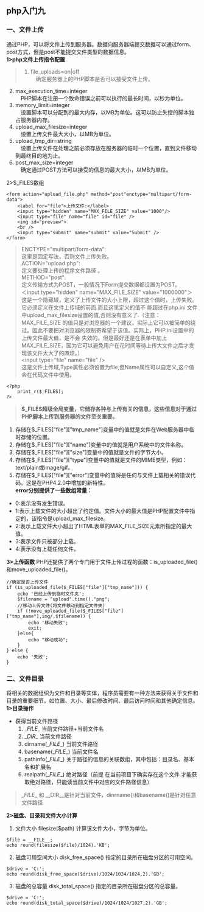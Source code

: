 ## php入门九<br>
### 一、文件上传<br>
通过PHP，可以将文件上传到服务器。数据向服务器端提交数据可以通过form、post方式，但是post不能提交文件类型的数据信息。<br>
**1>php文件上传指令配置**
>1. file_uploads=on|off<br> 
&emsp;确定服务器上的PHP脚本是否可以接受文件上传。<br>
2. max_execution_time=integer<br>
&emsp;PHP脚本在注册一个致命错误之前可以执行的最长时间，以秒为单位。<br>
3. memory_limit=integer<br> 
&emsp;设置脚本可以分配到的最大内存，以MB为单位。这可以防止失控的脚本独占服务器内存。<br>
4. upload_max_filesize=integer<br>
&emsp;设置上传文件最大大小，以MB为单位。<br>
5. upload_tmp_dir=string<br>
&emsp;设置上传文件在处理之前必须存放在服务器的临时一个位置，直到文件移动到最终目的地为止。<br>
6. post_max_size=integer<br>
&emsp;确定通过POST方法可以接受的信息的最大大小，以MB为单位。<br>

2>$_FILES数组
```
<form action="upload_file.php" method="post"enctype="multipart/form-data">
    <label for="file">上传文件:</label>
    <input type="hidden" name="MAX_FILE_SIZE" value="1000"/>
    <input type="file" name="file" id="file" /> 
    <img id="preview">
    <br />
    <input type="submit" name="submit" value="Submit" />
</form>
```

>ENCTYPE="multipart/form-data":<br>
这里是固定写法，否则文件上传失败。<br>
ACTION="upload.php":<br>
定义要处理上传的程序文件路径 。<br>
METHOD="post":<br>
定义传输方式为POST，一般情况下Form提交数据都设置为POST。<br>
＜input type="hidden" name="MAX_FILE_SIZE" value="1000000"＞<br>
这是一个隐藏域，定义了上传文件的大小上限，超过这个值时，上传失败。它必须定义在文件上传域的前面.而且这里定义的值不 能超过在php.ini 文件中upload_max_filesize设置的值,否则没有意义了.（注意：MAX_FILE_SIZE 的值只是对浏览器的一个建议，实际上它可以被简单的绕过。因此不要把对浏览器的限制寄希望于该值。实际上，PHP.ini设置中的上传文件最大值，是不会 失效的。但是最好还是在表单中加上 MAX_FILE_SIZE，因为它可以避免用户在花时间等待上传大文件之后才发现该文件太大了的麻烦。） <br>
\<input type="file" name="file" /><br>
这是文件上传域,Type属性必须设置为file,但Name属性可以自定义,这个值会在代码文件中使用。 <br>

```
<?php
	print_r($_FILES);
?>
```
>**$_FILES超级全局变量，它储存各种与上传有关的信息，这些信息对于通过PHP脚本上传到服务器的文件至关重要。**<br>
1. 存储在$_FILES["file"]["tmp_name"]变量中的值就是文件在Web服务器中临时存储的位置。<br>
2. 存储在$_FILES["file"]["name"]变量中的值就是用户系统中的文件名称。<br>
3. 存储在$_FILES["file"]["size"]变量中的值就是文件的字节大小。<br>
4. 存储在$_FILES["file"]["type"]变量中的值就是文件的MIME类型，例如：text/plain或image/gif。<br>
5. 存储在$_FILES["file"]["error"]变量中的值将是任何与文件上载相关的错误代码。这是在PHP4.2.0中增加的新特性。<br>
**error分别提供了一些数组常量：**<br>
+ 0:表示没有发生错误。<br>
+ 1:表示上载文件的大小超出了约定值。文件大小的最大值是PHP配置文件中指定的，该指令是upload_max_filesize。<br>
+ 2:表示上载文件大小超出了HTML表单的MAX_FILE_SIZE元素所指定的最大值。<br>
+ 3:表示文件只被部分上载。<br>
+ 4:表示没有上载任何文件。<br>

**3>上传函数**
PHP还提供了两个专门用于文件上传过程的函数：is_uploaded_file()和move_uploaded_file()。
```
//确定是否上传文件
if (is_uploaded_file($_FILES["file"]["tmp_name"])) {
    echo '已经上传到临时文件夹';
    $filename = "upload".time()."png";
    //移动上传文件(将文件移动到指定文件夹)
    if (!move_uploaded_file($_FILES["file"]["tmp_name"],img/,$filename)) {
        echo '移动失败';
        exit;
    }else{
        echo "移动成功";
    }
} else {
    echo '失败';
}
```

### 二、文件目录<br>
将相关的数据组织为文件和目录等实体，程序员需要有一种方法来获得关于文件和目录的重要细节，如位置、大小、最后修改时间、最后访问时间和其他确定信息。<br>
**1>目录操作**<br>
+ 获得当前文件路径
    1. \__FILE__
        当前文件路径+当前文件名
    2. \__DIR__
        当前文件路径
    3. dirname(\__FILE__)
        当前文件路径
    4. basename(\__FILE__)
        当前文件名
    5. pathinfo(\__FILE__)
        关于路径的信息的关联数组，其中包括：目录名、基本名和扩展名
    6. realpath(\__FILE__)
        绝对路径（前提 在当前项目下确实存在这个文件 才能获取绝对路径，只能读当前文件中对应的文件路径信息）
> \__FILE__ 和 \__DIR__是针对当前文件，dinrname()和basename()是针对任意文件路径

**2>磁盘、目录和文件大小计算**<br>
1. 文件大小
    filesize($path)
    计算该文件大小，字节为单位。
```
$file = __FILE__;
echo round(filesize($file)/1024).'KB';
```
2. 磁盘可用空间大小
    disk_free_space()
    指定的目录所在磁盘分区的可用空间。
```
$drive = 'C:';
echo round(disk_free_space($drive)/1024/1024/1024,2).'GB';
```
3. 磁盘的总容量
    disk_total_space()
    指定的目录所在磁盘分区的总容量。
```
$drive = 'C:';
echo round(disk_total_space($drive)/1024/1024/1027,2).'GB';
```


